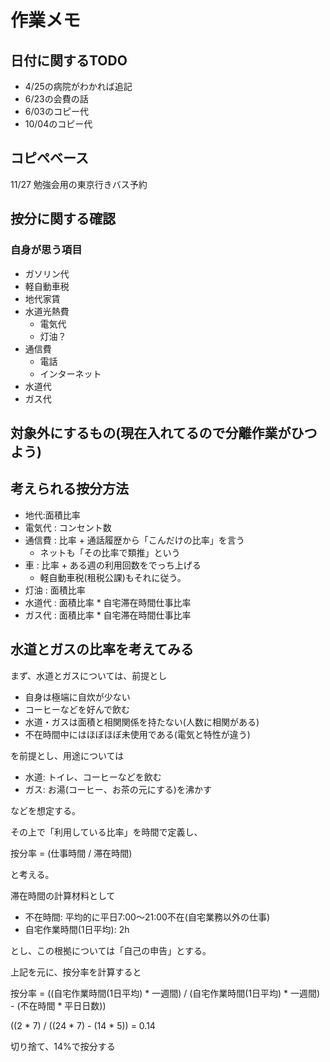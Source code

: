 # 作業メモ


## 日付に関するTODO

+ 4/25の病院がわかれば追記
+ 6/23の会費の話
+ 6/03のコピー代
+ 10/04のコピー代

## コピペベース

11/27 勉強会用の東京行きバス予約

## 按分に関する確認

### 自身が思う項目

+ ガソリン代
+ 軽自動車税
+ 地代家賃
+ 水道光熱費
    + 電気代
    + 灯油？
+ 通信費
	+ 電話
	+ インターネット
+ 水道代
+ ガス代

## 対象外にするもの(現在入れてるので分離作業がひつよう)


## 考えられる按分方法

+ 地代:面積比率
+ 電気代 : コンセント数
+ 通信費 : 比率
    	+ 通話履歴から「こんだけの比率」を言う
	+ ネットも「その比率で類推」という
+ 車 : 比率
    	+ ある週の利用回数をでっち上げる
	+ 軽自動車税(租税公課)もそれに従う。
+ 灯油 : 面積比率
+ 水道代 : 面積比率 * 自宅滞在時間仕事比率
+ ガス代 : 面積比率 * 自宅滞在時間仕事比率

## 水道とガスの比率を考えてみる

まず、水道とガスについては、前提とし

+ 自身は極端に自炊が少ない
+ コーヒーなどを好んで飲む
+ 水道・ガスは面積と相関関係を持たない(人数に相関がある)
+ 不在時間中にはほぼほぼ未使用である(電気と特性が違う)

を前提とし、用途については

+ 水道: トイレ、コーヒーなどを飲む
+ ガス: お湯(コーヒー、お茶の元にする)を沸かす

などを想定する。

その上で「利用している比率」を時間で定義し、

按分率 = (仕事時間 / 滞在時間)

と考える。

滞在時間の計算材料として

+ 不在時間: 平均的に平日7:00〜21:00不在(自宅業務以外の仕事)
+ 自宅作業時間(1日平均): 2h

とし、この根拠については「自己の申告」とする。

上記を元に、按分率を計算すると

按分率 = ((自宅作業時間(1日平均) * 一週間) / (自宅作業時間(1日平均) * 一週間) - (不在時間 * 平日日数))

((2 * 7) / ((24 * 7) - (14 * 5)) = 0.14


切り捨て、14%で按分する
